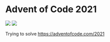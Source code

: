 # Advent of Code 2021

![](https://img.shields.io/badge/stars%20⭐-29-yellow)
![](https://img.shields.io/badge/days%20completed-13-red)

Trying to solve https://adventofcode.com/2021
